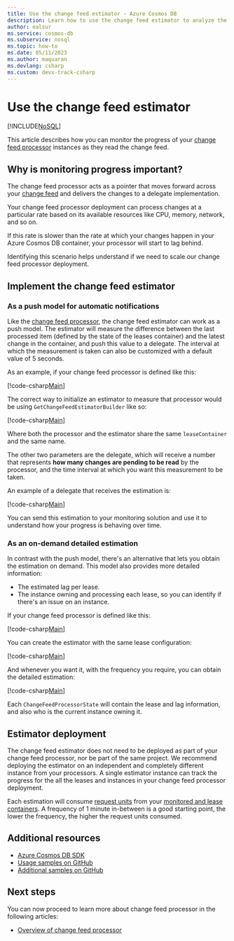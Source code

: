 ```yaml
---
title: Use the change feed estimator - Azure Cosmos DB
description: Learn how to use the change feed estimator to analyze the progress of your change feed processor
author: ealsur
ms.service: cosmos-db
ms.subservice: nosql
ms.topic: how-to
ms.date: 05/11/2023
ms.author: maquaran
ms.devlang: csharp
ms.custom: devx-track-csharp
---
```


# Use the change feed estimator
[!INCLUDE[NoSQL](../includes/appliesto-nosql.md)]

This article describes how you can monitor the progress of your [change feed processor](./change-feed-processor.md) instances as they read the change feed.

## Why is monitoring progress important?

The change feed processor acts as a pointer that moves forward across your [change feed](../change-feed.md) and delivers the changes to a delegate implementation.

Your change feed processor deployment can process changes at a particular rate based on its available resources like CPU, memory, network, and so on.

If this rate is slower than the rate at which your changes happen in your Azure Cosmos DB container, your processor will start to lag behind.

Identifying this scenario helps understand if we need to scale our change feed processor deployment.

## Implement the change feed estimator

### As a push model for automatic notifications

Like the [change feed processor](./change-feed-processor.md), the change feed estimator can work as a push model. The estimator will measure the difference between the last processed item (defined by the state of the leases container) and the latest change in the container, and push this value to a delegate. The interval at which the measurement is taken can also be customized with a default value of 5 seconds.

As an example, if your change feed processor is defined like this:

[!code-csharp[Main](~/samples-cosmosdb-dotnet-v3/Microsoft.Azure.Cosmos.Samples/Usage/ChangeFeed/Program.cs?name=StartProcessorEstimator)]

The correct way to initialize an estimator to measure that processor would be using `GetChangeFeedEstimatorBuilder` like so:

[!code-csharp[Main](~/samples-cosmosdb-dotnet-v3/Microsoft.Azure.Cosmos.Samples/Usage/ChangeFeed/Program.cs?name=StartEstimator)]

Where both the processor and the estimator share the same `leaseContainer` and the same name.

The other two parameters are the delegate, which will receive a number that represents **how many changes are pending to be read** by the processor, and the time interval at which you want this measurement to be taken.

An example of a delegate that receives the estimation is:

[!code-csharp[Main](~/samples-cosmosdb-dotnet-v3/Microsoft.Azure.Cosmos.Samples/Usage/ChangeFeed/Program.cs?name=EstimationDelegate)]

You can send this estimation to your monitoring solution and use it to understand how your progress is behaving over time.

### As an on-demand detailed estimation

In contrast with the push model, there's an alternative that lets you obtain the estimation on demand. This model also provides more detailed information:

* The estimated lag per lease.
* The instance owning and processing each lease, so you can identify if there's an issue on an instance.

If your change feed processor is defined like this:

[!code-csharp[Main](~/samples-cosmosdb-dotnet-v3/Microsoft.Azure.Cosmos.Samples/Usage/ChangeFeed/Program.cs?name=StartProcessorEstimatorDetailed)]

You can create the estimator with the same lease configuration:

[!code-csharp[Main](~/samples-cosmosdb-dotnet-v3/Microsoft.Azure.Cosmos.Samples/Usage/ChangeFeed/Program.cs?name=StartEstimatorDetailed)]

And whenever you want it, with the frequency you require, you can obtain the detailed estimation:

[!code-csharp[Main](~/samples-cosmosdb-dotnet-v3/Microsoft.Azure.Cosmos.Samples/Usage/ChangeFeed/Program.cs?name=GetIteratorEstimatorDetailed)]

Each `ChangeFeedProcessorState` will contain the lease and lag information, and also who is the current instance owning it.

## Estimator deployment

The change feed estimator does not need to be deployed as part of your change feed processor, nor be part of the same project. We recommend deploying the estimator on an independent and completely different instance from your processors. A single estimator instance can track the progress for the all the leases and instances in your change feed processor deployment.

Each estimation will consume [request units](../request-units.md) from your [monitored and lease containers](change-feed-processor.md#components-of-the-change-feed-processor). A frequency of 1 minute in-between is a good starting point, the lower the frequency, the higher the request units consumed.

## Additional resources

* [Azure Cosmos DB SDK](sdk-dotnet-v3.md)
* [Usage samples on GitHub](https://github.com/Azure/azure-cosmos-dotnet-v3/tree/master/Microsoft.Azure.Cosmos.Samples/Usage/ChangeFeed)
* [Additional samples on GitHub](https://github.com/Azure-Samples/cosmos-dotnet-change-feed-processor)

## Next steps

You can now proceed to learn more about change feed processor in the following articles:

* [Overview of change feed processor](change-feed-processor.md)